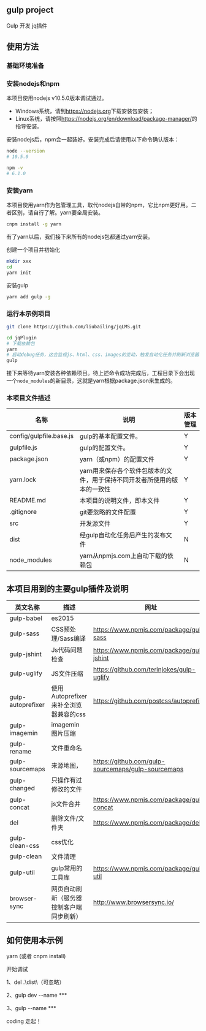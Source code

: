 ##  gulp project

Gulp 开发 jq插件

## 使用方法

### 基础环境准备

### 安装nodejs和npm

本项目使用nodejs v10.5.0版本调试通过。

- Windows系统，请到<https://nodejs.org>下载安装包安装；
- Linux系统，请按照<https://nodejs.org/en/download/package-manager/>的指导安装。

安装nodejs后，npm会一起装好。安装完成后请使用以下命令确认版本：

```sh
node --version
# 10.5.0

npm -v
# 6.1.0
```

### 安装yarn 

本项目使用yarn作为包管理工具，取代nodejs自带的npm，它比npm更好用。二者区别，请自行了解。yarn要全局安装。

```sh
cnpm install -g yarn
```

有了yarn以后，我们接下来所有的nodejs包都通过yarn安装。

创建一个项目并初始化

```sh
mkdir xxx
cd 
yarn init
```

安装gulp

```sh
yarn add gulp -g
```

### 运行本示例项目

```sh
git clone https://github.com/liubailing/jqLMS.git

cd jqPlugin
# 下载依赖包
yarn
# 启动debug任务，这会监视js、html、css、images的变动，触发自动化任务并刷新浏览器
gulp 
```

接下来等待yarn安装各种依赖项目。待上述命令成功完成后，工程目录下会出现一个`node_modules`的新目录，这就是yarn根据package.json来生成的。

### 本项目文件描述

|名称|说明|版本管理|
|--|--|---|
|config/gulpfile.base.js |gulp的基本配置文件。|Y|
|gulpfile.js |gulp的配置文件。|Y|
| package.json| yarn（或npm）的配置文件|Y|
|yarn.lock| yarn用来保存各个软件包版本的文件，用于保持不同开发者所使用的版本的一致性|Y|
|README.md|本项目的说明文件，即本文件|Y|
|.gitignore|git要忽略的文件配置|Y|
|src|开发源文件|Y|
|dist|经gulp自动化任务后产生的发布文件|N|
|node_modules|yarn从npmjs.com上自动下载的依赖包|N|

## 本项目用到的主要gulp插件及说明

|英文名称|描述|网址|
|---|--|--|
|gulp-babel|es2015|
|gulp-sass|CSS预处理/Sass编译|<https://www.npmjs.com/package/gulp-sass>|
|gulp-jshint|Js代码问题检查|<https://www.npmjs.com/package/gulp-jshint>|
|gulp-uglify|JS文件压缩|<https://github.com/terinjokes/gulp-uglify>|
|gulp-autoprefixer|使用Autoprefixer来补全浏览器兼容的css|<https://github.com/postcss/autoprefixer>|
|gulp-imagemin|imagemin 图片压缩|
|gulp-rename|文件重命名|
|gulp-sourcemaps|来源地图，|<https://github.com/gulp-sourcemaps/gulp-sourcemaps>|
|gulp-changed| 只操作有过修改的文件|
|gulp-concat|js文件合并|<https://www.npmjs.com/package/gulp-concat>|
|del|删除文件/文件夹|<https://www.npmjs.com/package/del>|
|gulp-clean-css|css优化|
|gulp-clean|文件清理|
|gulp-util|gulp常用的工具库|<https://www.npmjs.com/package/gulp-util> |
|browser-sync| 网页自动刷新（服务器控制客户端同步刷新）|<http://www.browsersync.io/>|

## 如何使用本示例

yarn (或者 cnpm install)

开始调试 

1、del .\dist\（可忽略）

2、gulp dev --name ***

3、gulp --name ***  

coding 走起！
```
